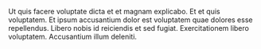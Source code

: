 Ut quis facere voluptate dicta et et magnam explicabo. Et et quis voluptatem. Et ipsum accusantium dolor est voluptatem quae dolores esse repellendus. Libero nobis id reiciendis et sed fugiat. Exercitationem libero voluptatem. Accusantium illum deleniti.